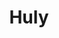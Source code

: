 ---
git: https://github.com/hcengineering/platform
linkedin: https://linkedin.com/company/hardcoreeng
logohandle: hulyio
sort: huly
title: Huly
website: https://huly.io/
youtube: https://youtube.com/@huly_io
---